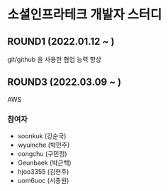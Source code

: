 # 소셜인프라테크 개발자 스터디

## ROUND1 (2022.01.12 ~ )
git/github 을 사용한 협업 능력 향상

## ROUND3 (2022.03.09 ~ )
AWS

### 참여자

- soonkuk (강순국)
- wyuinche (박민주)
- congchu (구민정)
- Geunbaek (박근백)
- hjoo3355 (김현주)
- uom6uoc (서종원)
